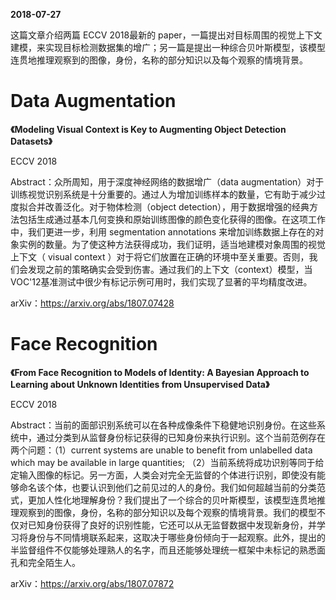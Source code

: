 **2018-07-27**

这篇文章介绍两篇 ECCV 2018最新的 paper，一篇提出对目标周围的视觉上下文建模，来实现目标检测数据集的增广；另一篇是提出一种综合贝叶斯模型，该模型连贯地推理观察到的图像，身份，名称的部分知识以及每个观察的情境背景。

# Data Augmentation

**《Modeling Visual Context is Key to Augmenting Object Detection Datasets》**

ECCV 2018

Abstract：众所周知，用于深度神经网络的数据增广（data augmentation）对于训练视觉识别系统是十分重要的。通过人为增加训练样本的数量，它有助于减少过度拟合并改善泛化。对于物体检测（object detection），用于数据增强的经典方法包括生成通过基本几何变换和原始训练图像的颜色变化获得的图像。在这项工作中，我们更进一步，利用 segmentation annotations 来增加训练数据上存在的对象实例的数量。为了使这种方法获得成功，我们证明，适当地建模对象周围的视觉上下文（ visual context ）对于将它们放置在正确的环境中至关重要。否则，我们会发现之前的策略确实会受到伤害。通过我们的上下文（context）模型，当VOC'12基准测试中很少有标记示例可用时，我们实现了显著的平均精度改进。

arXiv：https://arxiv.org/abs/1807.07428

# Face Recognition

**《From Face Recognition to Models of Identity: A Bayesian Approach to Learning about Unknown Identities from Unsupervised Data》**

ECCV 2018

Abstract：当前的面部识别系统可以在各种成像条件下稳健地识别身份。在这些系统中，通过分类到从监督身份标记获得的已知身份来执行识别。这个当前范例存在两个问题：（1）current systems are unable to benefit from unlabelled data which may be available in large quantities; （2）当前系统将成功识别等同于给定输入图像的标记。另一方面，人类会对完全无监督的个体进行识别，即使没有能够命名该个体，也要认识到他们之前见过的人的身份。我们如何超越当前的分类范式，更加人性化地理解身份？我们提出了一个综合的贝叶斯模型，该模型连贯地推理观察到的图像，身份，名称的部分知识以及每个观察的情境背景。我们的模型不仅对已知身份获得了良好的识别性能，它还可以从无监督数据中发现新身份，并学习将身份与不同情境联系起来，这取决于哪些身份倾向于一起观察。此外，提出的半监督组件不仅能够处理熟人的名字，而且还能够处理统一框架中未标记的熟悉面孔和完全陌生人。

arXiv：https://arxiv.org/abs/1807.07872